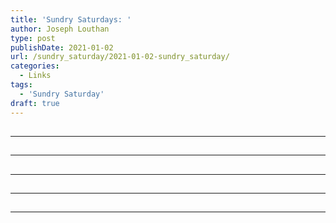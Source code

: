 ```yaml
---
title: 'Sundry Saturdays: '
author: Joseph Louthan
type: post
publishDate: 2021-01-02
url: /sundry_saturday/2021-01-02-sundry_saturday/
categories:
  - Links
tags:
  - 'Sundry Saturday'
draft: true
---
```


##


------

##


------

##


------

##


------

##


------


